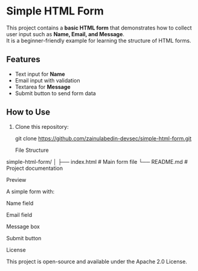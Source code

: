 # Simple HTML Form

This project contains a **basic HTML form** that demonstrates how to collect user input such as **Name, Email, and Message**.  
It is a beginner-friendly example for learning the structure of HTML forms.

## Features
- Text input for **Name**
- Email input with validation
- Textarea for **Message**
- Submit button to send form data

## How to Use
1. Clone this repository:
   
   git clone https://github.com/zainulabedin-devsec/simple-html-form.git

   File Structure
   
simple-html-form/
│
├── index.html   # Main form file
└── README.md    # Project documentation

Preview

A simple form with:

Name field

Email field

Message box

Submit button

License

This project is open-source and available under the Apache 2.0 License.
